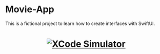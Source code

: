 # Movie-App
This is a fictional project to learn how to create interfaces with SwiftUI.

<h1 align="center">
    <a href="https://luizmellolinks.vercel.app/" target="_blank">
        <img alt="XCode Simulator" title="#instalink" src="movie-app.gif" />
    <a/>
</h1>

